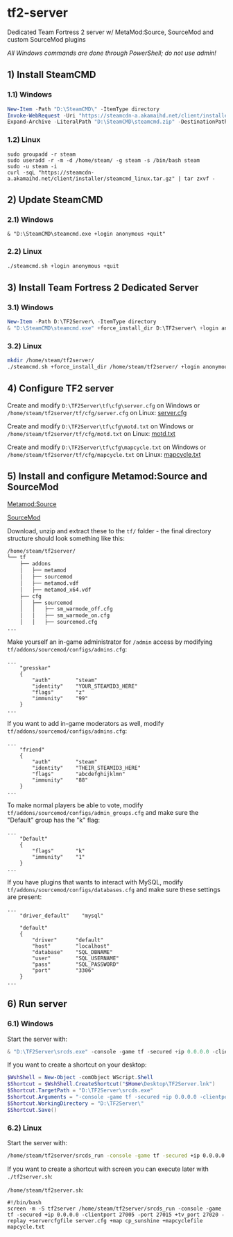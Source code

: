 # tf2-server
Dedicated Team Fortress 2 server w/ MetaMod:Source, SourceMod and custom SourceMod plugins

*All Windows commands are done through PowerShell; do not use admin!*

## 1) Install SteamCMD

### 1.1) Windows

```PowerShell
New-Item -Path "D:\SteamCMD\" -ItemType directory
Invoke-WebRequest -Uri "https://steamcdn-a.akamaihd.net/client/installer/steamcmd.zip" -OutFile "D:\SteamCMD\steamcmd.zip"
Expand-Archive -LiteralPath "D:\SteamCMD\steamcmd.zip" -DestinationPath "D:\SteamCMD\"
```

### 1.2) Linux

```
sudo groupadd -r steam
sudo useradd -r -m -d /home/steam/ -g steam -s /bin/bash steam
sudo -u steam -i
curl -sqL "https://steamcdn-a.akamaihd.net/client/installer/steamcmd_linux.tar.gz" | tar zxvf -
```

## 2) Update SteamCMD

### 2.1) Windows

```
& "D:\SteamCMD\steamcmd.exe +login anonymous +quit"
```

### 2.2) Linux

```Bash
./steamcmd.sh +login anonymous +quit
```

## 3) Install Team Fortress 2 Dedicated Server

### 3.1) Windows

```PowerShell
New-Item -Path D:\TF2Server\ -ItemType directory
& "D:\SteamCMD\steamcmd.exe" +force_install_dir D:\TF2server\ +login anonymous +app_update 232250 +quit
```

### 3.2) Linux

```Bash
mkdir /home/steam/tf2server/
./steamcmd.sh +force_install_dir /home/steam/tf2server/ +login anonymous +app_update 232250 +quit
```

## 4) Configure TF2 server

Create and modify `D:\TF2Server\tf\cfg\server.cfg` on Windows or `/home/steam/tf2server/tf/cfg/server.cfg` on Linux: [server.cfg](https://raw.githubusercontent.com/gresskar/tf2-server/main/tf/cfg/server.cfg)

Create and modify `D:\TF2Server\tf\cfg\motd.txt` on Windows or `/home/steam/tf2server/tf/cfg/motd.txt` on Linux: [motd.txt](https://raw.githubusercontent.com/gresskar/tf2-server/main/tf/cfg/motd.txt)

Create and modify `D:\TF2Server\tf\cfg\mapcycle.txt` on Windows or `/home/steam/tf2server/tf/cfg/mapcycle.txt` on Linux: [mapcycle.txt](https://raw.githubusercontent.com/gresskar/tf2-server/main/tf/cfg/mapcycle.txt)

## 5) Install and configure Metamod:Source and SourceMod

[Metamod:Source](https://www.metamodsource.net/downloads.php?branch=stable)

[SourceMod](https://www.sourcemod.net/downloads.php?branch=stable)

Download, unzip and extract these to the `tf/` folder - the final directory structure should look something like this:

```Bash
/home/steam/tf2server/
└── tf
    ├── addons
    │   ├── metamod
    │   ├── sourcemod
    │   ├── metamod.vdf
    │   ├── metamod_x64.vdf
    ├── cfg
    │   ├── sourcemod
    │   │   ├── sm_warmode_off.cfg
    │   │   ├── sm_warmode_on.cfg
    │   │   ├── sourcemod.cfg
...
```

Make yourself an in-game administrator for `/admin` access by modifying `tf/addons/sourcemod/configs/admins.cfg`:

```
...
    "gresskar"
    {
        "auth"        "steam"
        "identity"    "YOUR_STEAMID3_HERE"
        "flags"       "z"
        "immunity"    "99"
    }
...
```

If you want to add in-game moderators as well, modify `tf/addons/sourcemod/configs/admins.cfg`:

```
...
    "friend"
    {
        "auth"        "steam"
        "identity"    "THEIR_STEAMID3_HERE"
        "flags"       "abcdefghijklmn"
        "immunity"    "88"
    }
...
```

To make normal players be able to vote, modify `tf/addons/sourcemod/configs/admin_groups.cfg` and make sure the "Default" group has the "k" flag:

```
...
    "Default"
    {
        "flags"       "k"
        "immunity"    "1"
    }
...
```

If you have plugins that wants to interact with MySQL, modify `tf/addons/sourcemod/configs/databases.cfg` and make sure these settings are present:

```
...
    "driver_default"    "mysql"

    "default"
    {
        "driver"      "default"
        "host"        "localhost"
        "database"    "SQL_DBNAME"
        "user"        "SQL_USERNAME"
        "pass"        "SQL_PASSWORD"
        "port"        "3306"
    }
...
```

## 6) Run server

### 6.1) Windows

Start the server with:

```PowerShell
& "D:\TF2Server\srcds.exe" -console -game tf -secured +ip 0.0.0.0 -clientport 27005 -port 27015 +tv_port 27020 -replay +servercfgfile server.cfg +map cp_sunshine +mapcyclefile mapcycle.txt
```

If you want to create a shortcut on your desktop:

```PowerShell
$WshShell = New-Object -comObject WScript.Shell
$Shortcut = $WshShell.CreateShortcut("$Home\Desktop\TF2Server.lnk")
$Shortcut.TargetPath = "D:\TF2Server\srcds.exe"
$shortcut.Arguments = "-console -game tf -secured +ip 0.0.0.0 -clientport 27005 -port 27015 +tv_port 27020 -replay +servercfgfile server.cfg +map cp_sunshine +mapcyclefile mapcycle.txt"
$Shortcut.WorkingDirectory = "D:\TF2Server\"
$Shortcut.Save()
```


### 6.2) Linux

Start the server with:

```Bash
/home/steam/tf2server/srcds_run -console -game tf -secured +ip 0.0.0.0 -clientport 27005 -port 27015 +tv_port 27020 -replay +servercfgfile server.cfg +map cp_sunshine +mapcyclefile mapcycle.txt
```

If you want to create a shortcut with screen you can execute later with `./tf2server.sh`:

`/home/steam/tf2server.sh`:

```
#!/bin/bash
screen -m -S tf2server /home/steam/tf2server/srcds_run -console -game tf -secured +ip 0.0.0.0 -clientport 27005 -port 27015 +tv_port 27020 -replay +servercfgfile server.cfg +map cp_sunshine +mapcyclefile mapcycle.txt
```
